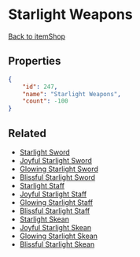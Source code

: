 # Starlight Weapons

<no description available>

[Back to itemShop](../item-shops.md)

## Properties

```json
{
    "id": 247,
    "name": "Starlight Weapons",
    "count": -100
}
```

## Related

- [Starlight Sword](../items/6405-starlight-sword.md)
- [Joyful Starlight Sword](../items/6406-joyful-starlight-sword.md)
- [Glowing Starlight Sword](../items/6407-glowing-starlight-sword.md)
- [Blissful Starlight Sword](../items/6408-blissful-starlight-sword.md)
- [Starlight Staff](../items/6409-starlight-staff.md)
- [Joyful Starlight Staff](../items/6410-joyful-starlight-staff.md)
- [Glowing Starlight Staff](../items/6411-glowing-starlight-staff.md)
- [Blissful Starlight Staff](../items/6412-blissful-starlight-staff.md)
- [Starlight Skean](../items/6413-starlight-skean.md)
- [Joyful Starlight Skean](../items/6414-joyful-starlight-skean.md)
- [Glowing Starlight Skean](../items/6415-glowing-starlight-skean.md)
- [Blissful Starlight Skean](../items/6416-blissful-starlight-skean.md)

